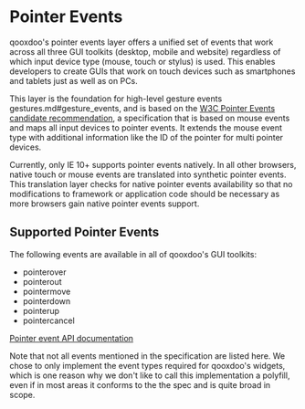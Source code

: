 Pointer Events
==============

qooxdoo's pointer events layer offers a unified set of events that work across all three GUI toolkits (desktop, mobile and website) regardless of which input device type (mouse, touch or stylus) is used. This enables developers to create GUIs that work on touch devices such as smartphones and tablets just as well as on PCs.

This layer is the foundation for high-level gesture events gestures.md#gesture_events, and is based on the [W3C Pointer Events candidate recommendation](http://www.w3.org/TR/pointerevents/), a specification that is based on mouse events and maps all input devices to pointer events. It extends the mouse event type with additional information like the ID of the pointer for multi pointer devices.

Currently, only IE 10+ supports pointer events natively. In all other browsers, native touch or mouse events are translated into synthetic pointer events. This translation layer checks for native pointer events availability so that no modifications to framework or application code should be necessary as more browsers gain native pointer events support.

Supported Pointer Events
------------------------

The following events are available in all of qooxdoo's GUI toolkits:

-   pointerover
-   pointerout
-   pointermove
-   pointerdown
-   pointerup
-   pointercancel

[Pointer event API documentation](apps://apiviewer/index.html#qx.event.type.Pointer)

Note that not all events mentioned in the specification are listed here. We chose to only implement the event types required for qooxdoo's widgets, which is one reason why we don't like to call this implementation a polyfill, even if in most areas it conforms to the the spec and is quite broad in scope.
